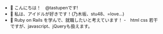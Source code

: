 - 👋 こんにちは！　@tastupenです!
- 👀 私は、アイドルが好きです！(乃木坂、stu48、=love...)
- 🌱 Ruby on Rails を学んで、就職したいと考えています！
-　html css 若干ですが、javascript、jQueryも扱えます。
<!---
tastupen/tastupen is a ✨ special ✨ repository because its `README.md` (this file) appears on your GitHub profile.
You can click the Preview link to take a look at your changes.
--->

